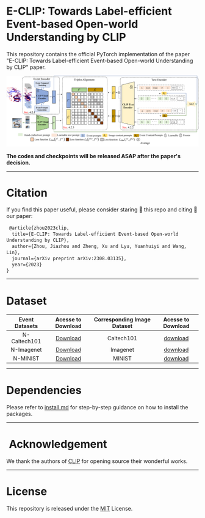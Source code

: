 # E-CLIP: Towards Label-efficient Event-based Open-world Understanding by CLIP

This repository contains the official PyTorch implementation of the paper "E-CLIP: Towards Label-efficient Event-based Open-world Understanding by CLIP" paper.
<div align="center">
<img src="image/framework.png" width="1300px">
</div>

**The codes and checkpoints will be released ASAP after the paper's decision.**

---
# Citation
If you find this paper useful, please consider staring 🌟 this repo and citing 📑 our paper:

```
 @article{zhou2023clip,
  title={E-CLIP: Towards Label-efficient Event-based Open-world Understanding by CLIP},
  author={Zhou, Jiazhou and Zheng, Xu and Lyu, Yuanhuiyi and Wang, Lin},
  journal={arXiv preprint arXiv:2308.03135},
  year={2023}
}
```
---
# Dataset
<div align=center>

| Event Datasets |                                        Acesse to Download                                        | Corresponding Image Dataset | Acesse to Download |
|:--------------:|:------------------------------------------------------------------------------------------------:|:---------------------------:|:------------------:|
|  N-Caltech101  |       [Download](https://drive.google.com/drive/folders/1sY91hL_iHnmfRXSTc058bfZ0GQcEC6St)       |         Caltech101          |    [download]()    |
|   N-Imagenet   | [Download](https://drive.google.com/drive/folders/18EXLWvCCQMRBd7-n6uznBUHdP4uC6Q15?usp=sharing) |Imagenet| [download]()|
|    N-MINIST    | [Download](https://drive.google.com/drive/folders/18EXLWvCCQMRBd7-n6uznBUHdP4uC6Q15?usp=sharing) |MINIST| [download]()|
</div>

---
# Dependencies
Please refer to [install.md](./docs/install.md) for step-by-step guidance on how to install the packages.

---
# ️ ️Acknowledgement
We thank the authors of [CLIP](https://github.com/openai/CLIP) for opening source their wonderful works.

---
# License
This repository is released under the [MIT](./LICENSE) License.
